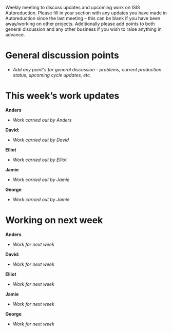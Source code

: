 Weekly meeting to discuss updates and upcoming work on ISIS Autoreduction.
Please fill in your section with any updates you have made in Autoreduction since the last meeting – this can be blank if you have been away/working on other projects. Additionally please add points to both general discussion and any other business if you wish to raise anything in advance. 

General discussion points
=========================
* *Add any point's for general discussion - problems, current production status, upcoming cycle updates, etc.*

This week’s work updates
========================

**Anders**
* *Work carried out by Anders* 

**David:**
* *Work carried out by David*

**Elliot**
* *Work carried out by Elliot*

**Jamie**
* *Work carried out by Jamie*

**George**
* *Work carried out by Jamie*

Working on next week
====================

**Anders**
* *Work for next week*

**David:**
* *Work for next week*

**Elliot**
* *Work for next week*

**Jamie**
* *Work for next week*

**George**
* *Work for next week*

